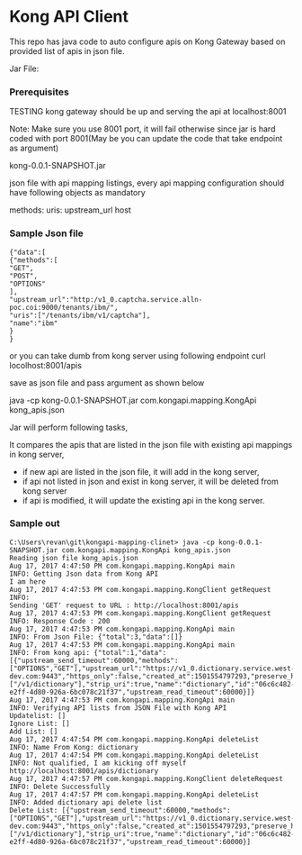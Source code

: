 # Kong API Client

This repo has java code to auto configure apis on Kong Gateway based on provided list of apis in json file.

Jar File:

### Prerequisites
 TESTING
kong gateway should be up and serving the api at localhost:8001

Note: Make sure you use 8001 port, it will fail otherwise since jar is hard coded with port 8001(May be you can update the code that take endpoint as argument)

kong-0.0.1-SNAPSHOT.jar

json file with api mapping listings, every api mapping configuration should have following objects as mandatory

methods:
uris:
upstream_url
host

### Sample Json file
```
{"data":[
{"methods":[
"GET",
"POST",
"OPTIONS"
],
"upstream_url":"http:/v1_0.captcha.service.alln-poc.coi:9000/tenants/ibm/",
"uris":["/tenants/ibm/v1/captcha"],
"name":"ibm"
}
}
```
or you can take dumb from kong server using following endpoint
curl locolhost:8001/apis

save as json file and pass argument as shown below

java -cp kong-0.0.1-SNAPSHOT.jar com.kongapi.mapping.KongApi kong_apis.json

Jar will perform following tasks,

It compares the apis that are listed in the json file with existing api mappings in kong server,

* if new api are listed in the json file, it will add in the kong server,
* if api not listed in json and exist in kong server, it will be deleted from kong server
* if api is modified, it will update the existing api in the kong server.

### Sample out

```
C:\Users\revan\git\kongapi-mapping-clinet> java -cp kong-0.0.1-SNAPSHOT.jar com.kongapi.mapping.KongApi kong_apis.json
Reading json file kong_apis.json
Aug 17, 2017 4:47:50 PM com.kongapi.mapping.KongApi main
INFO: Getting Json data from Kong API
I am here
Aug 17, 2017 4:47:53 PM com.kongapi.mapping.KongClient getRequest
INFO:
Sending 'GET' request to URL : http://localhost:8001/apis
Aug 17, 2017 4:47:53 PM com.kongapi.mapping.KongClient getRequest
INFO: Response Code : 200
Aug 17, 2017 4:47:53 PM com.kongapi.mapping.KongApi main
INFO: From Json File: {"total":3,"data":[]}
Aug 17, 2017 4:47:53 PM com.kongapi.mapping.KongApi main
INFO: From kong api: {"total":1,"data":[{"upstream_send_timeout":60000,"methods":["OPTIONS","GET"],"upstream_url":"https://v1_0.dictionary.service.west-dev.com:9443","https_only":false,"created_at":1501554797293,"preserve_host":false,"http_if_terminated":true,"retries":5,"upstream_connect_timeout":60000,"uris":["/v1/dictionary"],"strip_uri":true,"name":"dictionary","id":"06c6c482-e2ff-4d80-926a-6bc078c21f37","upstream_read_timeout":60000}]}
Aug 17, 2017 4:47:53 PM com.kongapi.mapping.KongApi main
INFO: Verifying API lists from JSON File with Kong API
Updatelist: []
Ignore List: []
Add List: []
Aug 17, 2017 4:47:54 PM com.kongapi.mapping.KongApi deleteList
INFO: Name From Kong: dictionary
Aug 17, 2017 4:47:54 PM com.kongapi.mapping.KongApi deleteList
INFO: Not qualified, I am kicking off myself
http://localhost:8001/apis/dictionary
Aug 17, 2017 4:47:57 PM com.kongapi.mapping.KongClient deleteRequest
INFO: Delete Successfully
Aug 17, 2017 4:47:57 PM com.kongapi.mapping.KongApi deleteList
INFO: Added dictionary api delete list
Delete List: [{"upstream_send_timeout":60000,"methods":["OPTIONS","GET"],"upstream_url":"https://v1_0.dictionary.service.west-dev.com:9443","https_only":false,"created_at":1501554797293,"preserve_host":false,"http_if_terminated":true,"retries":5,"upstream_connect_timeout":60000,"uris":["/v1/dictionary"],"strip_uri":true,"name":"dictionary","id":"06c6c482-e2ff-4d80-926a-6bc078c21f37","upstream_read_timeout":60000}]
```
